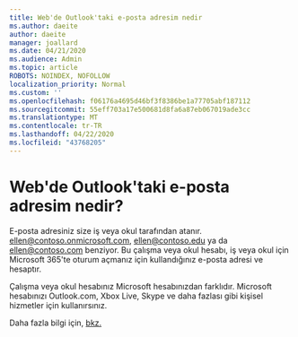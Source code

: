 ```yaml
---
title: Web'de Outlook'taki e-posta adresim nedir
ms.author: daeite
author: daeite
manager: joallard
ms.date: 04/21/2020
ms.audience: Admin
ms.topic: article
ROBOTS: NOINDEX, NOFOLLOW
localization_priority: Normal
ms.custom: ''
ms.openlocfilehash: f06176a4695d46bf3f8386be1a77705abf187112
ms.sourcegitcommit: 55eff703a17e500681d8fa6a87eb067019ade3cc
ms.translationtype: MT
ms.contentlocale: tr-TR
ms.lasthandoff: 04/22/2020
ms.locfileid: "43768205"
---
```

# <a name="what-is-my-email-address-in-outlook-on-the-web"></a>Web'de Outlook'taki e-posta adresim nedir?

E-posta adresiniz size iş veya okul tarafından atanır. ellen@contoso.onmicrosoft.com, ellen@contoso.edu ya da ellen@contoso.com benziyor. Bu çalışma veya okul hesabı, iş veya okul için Microsoft 365'te oturum açmanız için kullandığınız e-posta adresi ve hesaptır.

Çalışma veya okul hesabınız Microsoft hesabınızdan farklıdır. Microsoft hesabınızı Outlook.com, Xbox Live, Skype ve daha fazlası gibi kişisel hizmetler için kullanırsınız.

Daha fazla bilgi için, [bkz.](https://support.office.com/article/37da662b-5da6-4b56-a091-2731b2ecc8b4)
